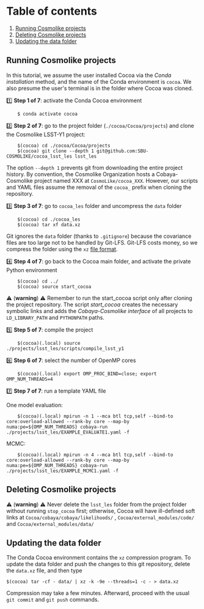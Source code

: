 # Table of contents
1. [Running Cosmolike projects](#running_cosmolike_projects)
2. [Deleting Cosmolike projects](#delete_projects)
3. [Updating the data folder ](#updating_data)
   
## Running Cosmolike projects <a name="running_cosmolike_projects"></a> 

In this tutorial, we assume the user installed Cocoa via the *Conda installation* method, and the name of the Conda environment is `cocoa`. We also presume the user's terminal is in the folder where Cocoa was cloned.

:one: **Step 1 of 7**: activate the Conda Cocoa environment
    
        $ conda activate cocoa

:two: **Step 2 of 7**: go to the project folder (`./cocoa/Cocoa/projects`) and clone the Cosmolike LSST-Y1 project:
    
        $(cocoa) cd ./cocoa/Cocoa/projects
        $(cocoa) git clone --depth 1 git@github.com:SBU-COSMOLIKE/cocoa_lsst_les lsst_les


The option `--depth 1` prevents git from downloading the entire project history. By convention, the Cosmolike Organization hosts a Cobaya-Cosmolike project named XXX at `CosmoLike/cocoa_XXX`. However, our scripts and YAML files assume the removal of the `cocoa_` prefix when cloning the repository.

:three: **Step 3 of 7**: go to `cocoa_les` folder and uncompress the `data` folder

        $(cocoa) cd ./cocoa_les
        $(cocoa) tar xf data.xz

Git ignores the `data` folder (thanks to `.gitignore`) because the covariance files are too large not to be handled by Git-LFS. Git-LFS costs money, so we compress the folder using the `xz` [file format](https://tukaani.org/xz/format.html).

:four: **Step 4 of 7**: go back to the Cocoa main folder, and activate the private Python environment
    
        $(cocoa) cd ../
        $(cocoa) source start_cocoa
 
:warning: (**warning**) :warning: Remember to run the start_cocoa script only after cloning the project repository. The script *start_cocoa* creates the necessary symbolic links and adds the *Cobaya-Cosmolike interface* of all projects to `LD_LIBRARY_PATH` and `PYTHONPATH` paths.

:five: **Step 5 of 7**: compile the project
 
        $(cocoa)(.local) source ./projects/lsst_les/scripts/compile_lsst_y1

:six: **Step 6 of 7**: select the number of OpenMP cores
    
        $(cocoa)(.local) export OMP_PROC_BIND=close; export OMP_NUM_THREADS=4
        
:seven:  **Step 7 of 7**: run a template YAML file

One model evaluation:

        $(cocoa)(.local) mpirun -n 1 --mca btl tcp,self --bind-to core:overload-allowed --rank-by core --map-by numa:pe=${OMP_NUM_THREADS} cobaya-run ./projects/lsst_les/EXAMPLE_EVALUATE1.yaml -f
 
MCMC:

        $(cocoa)(.local) mpirun -n 4 --mca btl tcp,self --bind-to core:overload-allowed --rank-by core --map-by numa:pe=${OMP_NUM_THREADS} cobaya-run ./projects/lsst_les/EXAMPLE_MCMC1.yaml -f

## Deleting Cosmolike projects <a name="delete_projects"></a>

:warning: (**warning**) :warning: Never delete the `lsst_les` folder from the project folder without running `stop_cocoa` first; otherwise, Cocoa will have ill-defined soft links at `Cocoa/cobaya/cobaya/likelihoods/` , `Cocoa/external_modules/code/` and `Cocoa/external_modules/data/`

## Updating the data folder <a name="updating_data"></a>

The Conda Cocoa environment contains the `xz` compression program. To update the data folder and push the changes to this git repository, delete the `data.xz` file, and then type

    $(cocoa) tar -cf - data/ | xz -k -9e --threads=1 -c - > data.xz

Compression may take a few minutes. Afterward, proceed with the usual `git commit` and `git push` commands.
